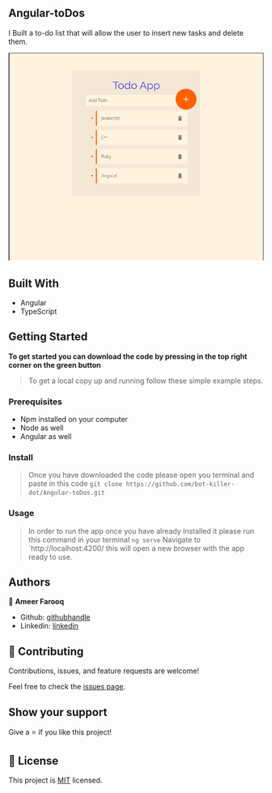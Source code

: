## Angular-toDos

I Built a to-do list that will allow the user to insert new tasks and delete them.

![screenshot](./src/assets/ss.png)

## Built With

- Angular
- TypeScript

## Getting Started

**To get started you can download the code by pressing in the top right corner on the green button**

> To get a local copy up and running follow these simple example steps.

### Prerequisites

- Npm installed on your computer
- Node as well
- Angular as well

### Install

> Once you have downloaded the code please open you terminal and paste in this code
> `git clone https://github.com/bot-killer-dot/Angular-toDos.git`

### Usage

> In order to run the app once you have already installed it please run this command in your terminal
> `ng serve`
> Navigate to `http://localhost:4200/
> this will open a new browser with the app ready to use.

## Authors

👤 **Ameer Farooq**

- Github: [githubhandle](https://github.com/bot-killer-dot)
- Linkedin: [linkedin](https://www.linkedin.com/in/ameer-farooq1/)

## 🤝 Contributing

Contributions, issues, and feature requests are welcome!

Feel free to check the [issues page](https://github.com/bot-killer-dot/Angular-toDos/issues).

## Show your support

Give a ⭐️ if you like this project!

## 📝 License

This project is [MIT](lic.url) licensed.
